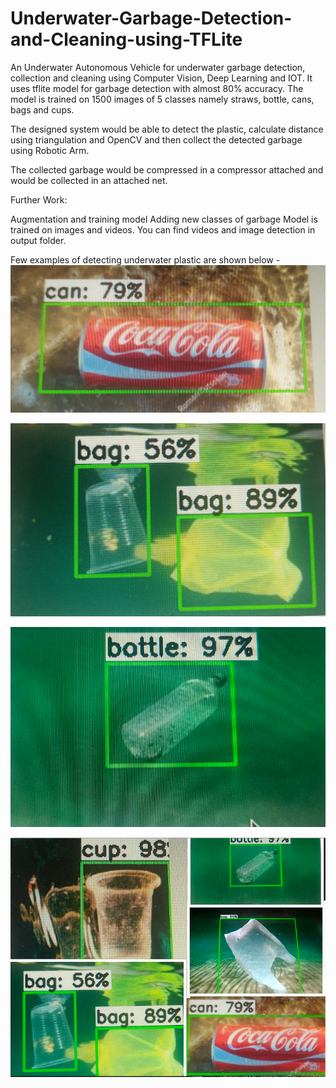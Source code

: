 # Underwater-Garbage-Detection-and-Cleaning-using-TFLite
An Underwater Autonomous Vehicle for underwater garbage detection, collection and cleaning using Computer Vision, Deep Learning and IOT. It uses tflite model for garbage detection with almost 80% accuracy. The model is trained on 1500 images of 5 classes namely straws, bottle, cans, bags and cups.

The designed system would be able to detect the plastic, calculate distance using triangulation and OpenCV and then collect the detected garbage using Robotic Arm.

The collected garbage would be compressed in a compressor attached and would be collected in an attached net.

Further Work:

Augmentation and training model
Adding new classes of garbage
Model is trained on images and videos. You can find videos and image detection in output folder.

Few examples of detecting underwater plastic are shown below -
![alt text](https://github.com/Jank14/Underwater-Garbage-Detection-and-Cleaning-using-TFLite/blob/master/output/WhatsApp%20Image%202020-06-25%20at%2015.48.27.jpeg?raw=true)

![alt text](https://github.com/Jank14/Underwater-Garbage-Detection-and-Cleaning-using-TFLite/blob/master/output/IMG_20200625_152348__01.jpg?raw=true)

![alt text](https://github.com/Jank14/Underwater-Garbage-Detection-and-Cleaning-using-TFLite/blob/master/output/Screen%20Shot%202020-06-25%20at%203.52.53%20PM.png?raw=true)

![alt text](https://github.com/Jank14/Underwater-Garbage-Detection-and-Cleaning-using-TFLite/blob/master/output/Screen%20Shot%202020-06-25%20at%204.07.17%20PM.png?raw=true)

